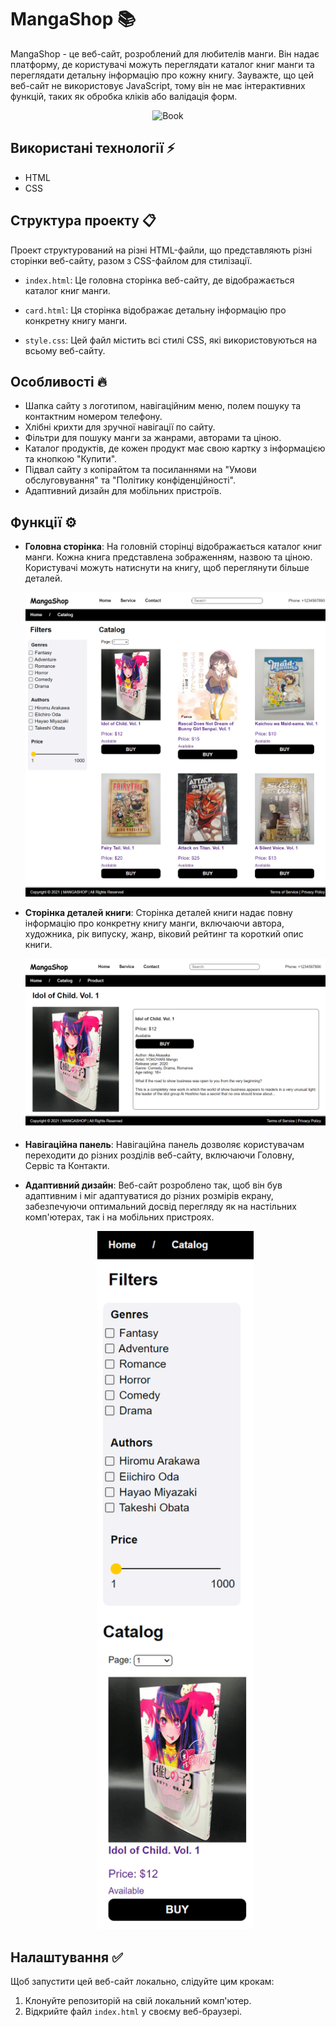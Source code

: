 # MangaShop 📚

MangaShop - це веб-сайт, розроблений для любителів манги. Він надає платформу, де користувачі можуть переглядати каталог книг манги та переглядати детальну інформацію про кожну книгу. Зауважте, що цей веб-сайт не використовує JavaScript, тому він не має інтерактивних функцій, таких як обробка кліків або валідація форм.
  <p align="center">
  <img src="https://media.tenor.com/xVrdcuoqoRAAAAAi/mochi-peach.gif" alt="Book">
</p>

## Використані технології ⚡️

- HTML
- CSS

## Структура проекту 📋

Проект структурований на різні HTML-файли, що представляють різні сторінки веб-сайту, разом з CSS-файлом для стилізації.

- `index.html`: Це головна сторінка веб-сайту, де відображається каталог книг манги.

- `card.html`: Ця сторінка відображає детальну інформацію про конкретну книгу манги.

- `style.css`: Цей файл містить всі стилі CSS, які використовуються на всьому веб-сайту.

## Особливості 🔥

- Шапка сайту з логотипом, навігаційним меню, полем пошуку та контактним номером телефону.
- Хлібні крихти для зручної навігації по сайту.
- Фільтри для пошуку манги за жанрами, авторами та ціною.
- Каталог продуктів, де кожен продукт має свою картку з інформацією та кнопкою "Купити".
- Підвал сайту з копірайтом та посиланнями на "Умови обслуговування" та "Політику конфіденційності".
- Адаптивний дизайн для мобільних пристроїв.

## Функції ⚙️

- **Головна сторінка**: На головній сторінці відображається каталог книг манги. Кожна книга представлена зображенням, назвою та ціною. Користувачі можуть натиснути на книгу, щоб переглянути більше деталей.
  <p align="center">
  <img src="https://github.com/Anna1929/MangaShop/blob/images/localhost_63342_Web_sprint01_t06_oscorp_index.html.png" alt="Book">
</p>

- **Сторінка деталей книги**: Сторінка деталей книги надає повну інформацію про конкретну книгу манги, включаючи автора, художника, рік випуску, жанр, віковий рейтинг та короткий опис книги.
  <p align="center">
  <img src="https://github.com/Anna1929/MangaShop/blob/images/localhost_63342_Web_sprint01_t06_oscorp_card.html.png" alt="Info book">
</p>

- **Навігаційна панель**: Навігаційна панель дозволяє користувачам переходити до різних розділів веб-сайту, включаючи Головну, Сервіс та Контакти.

- **Адаптивний дизайн**: Веб-сайт розроблено так, щоб він був адаптивним і міг адаптуватися до різних розмірів екрану, забезпечуючи оптимальний досвід перегляду як на настільних комп'ютерах, так і на мобільних пристроях.
  <p align="center">
  <img src="https://github.com/Anna1929/MangaShop/blob/images/localhost_63342_Web_sprint01_t06_oscorp_index.html__ijt=mbv463q0ssrp4ef5cd0istf4dr.png" alt="Web" width=250px>
</p>

## Налаштування ✅

Щоб запустити цей веб-сайт локально, слідуйте цим крокам:

1. Клонуйте репозиторій на свій локальний комп'ютер.
2. Відкрийте файл `index.html` у своєму веб-браузері.
